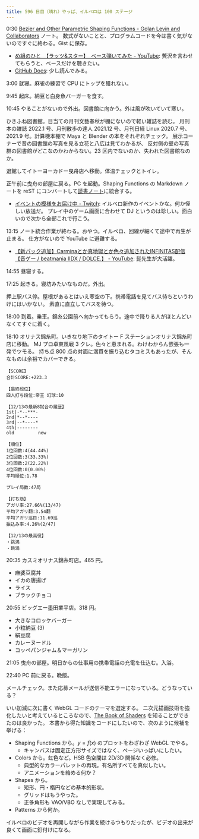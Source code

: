```yaml
---
title: 596 日目（晴れ）やっぱ、イルベロは 100 ステージ
---
```


0:30 [Bezier and Other Parametric Shaping Functions - Golan Levin and Collaborators](http://www.flong.com/archive/texts/code/shapers_bez/) ノート。
数式がないことと、プログラムコードを今は書く気がないのですぐに終わる。Gist に保存。

* [め組のひと　【ラッツ&amp;スター】　ベース弾いてみた - YouTube](https://www.youtube.com/watch?v=LrWo3MVrXHs):
  贅沢を言わせてもらうと、ベースだけを聴きたい。
* [GitHub Docs](https://docs.github.com/en): 少し読んでみる。

3:00 就寝。麻雀の練習で CPU にトップを獲れない。

9:45 起床。納豆と白身魚バーガーを食す。

10:45 やることがないので外出。図書館に向かう。外は風が吹いていて寒い。

ひきふね図書館。目当ての月刊文藝春秋が棚にないので軽い雑誌を読む。
月刊本の雑誌 2022.1 号、月刊散歩の達人 2021.12 号、月刊日経 Linux 2020.7 号、
2021.9 号。計算機本棚で Maya と Blender の本をそれぞれチェック。
展示コーナーで昔の図書館の写真を見る立花と八広は見てわかるが、
反対側の壁の写真群の図書館がどこなのかわからない。23 区内でないのか、失われた図書館なのか。

退館してイトーヨーカドー曳舟店へ移動。体温チェックとトイレ。

正午前に曳舟の部屋に戻る。PC を起動。Shaping Functions の Markdown ノートを
reST にコンバートして[読書ノート][note]に統合する。

* [イベントの模様をお届け中 - Twitch](https://www.twitch.tv/videos/1230372551):
  イルベロ新作のイベントかな。何か怪しい放送だ。
  プレイ中のゲーム画面に合わせて DJ というのは珍しい。面白いので次から全部これで行こう。

13:15 ノート統合作業が終わる。おやつ。イルベロ、回線が細くて途中で再生が止まる。
仕方がないので YouTube に避難する。

* [【新パック追加】Carminaとか真地獄とか色々追加されたINFINITAS配信【音ゲー / beatmania IIDX / DOLCE.】 - YouTube](https://www.youtube.com/watch?v=qCg6zZ6hR3I):
  髭先生が大活躍。

14:55 昼寝する。

17:25 起きる。寝坊みたいなものだ。外出。

押上駅バス停。屋根があるとはいえ寒空の下。携帯電話を見てバス待ちというわけにはいかない。
素直に直立してバスを待つ。

18:00 到着。乗車。錦糸公園前へ向かってもらう。途中で降りる人がほとんどいなくてすぐに着く。

18:10 オリナス錦糸町。いきなり地下のタイトー F ステーションオリナス錦糸町店に移動。
MJ プロ卓東風戦 3 クレ。色々と恵まれる。わけわからん嵌張も一発でツモる。
持ち点 800 点の対面に満貫を振り込むタコミスもあったが、そんなものは余裕でカバーできる。

```text
【SCORE】
合計SCORE:+223.3

【最終段位】
四人打ち段位:帝王 幻球:10

【12/13の最新8試合の履歴】
1st|-*--***-
2nd|*--*----
3rd|--*----*
4th|--------
old         new

【順位】
1位回数:4(44.44%)
2位回数:3(33.33%)
3位回数:2(22.22%)
4位回数:0(0.00%)
平均順位:1.78

プレイ局数:47局

【打ち筋】
アガリ率:27.66%(13/47)
平均アガリ翻:3.54翻
平均アガリ巡目:11.69巡
振込み率:4.26%(2/47)

【12/13の最高役】
・跳満
・跳満
```

20:35 カスミオリナス錦糸町店。465 円。

* 麻婆豆腐丼
* イカの唐揚げ
* ライス
* ブラックチョコ

20:55 ビッグエー墨田業平店。318 円。

* 大きなコロッケバーガー
* 小粒納豆 (3)
* 絹豆腐
* カレーヌードル
* コッペパンジャム＆マーガリン

21:05 曳舟の部屋。明日からの仕事用の携帯電話の充電を仕込む。入浴。

22:40 PC 前に戻る。晩飯。

メールチェック。また応募メールが送信不能エラーになっている。どうなっている？

いい加減に次に書く WebGL コードのテーマを選定する。
二次元描画技術を強化したいと考えているところなので、[The Book of Shaders] を知ることができたのは良かった。
本書から得た知識をコードにしたいので、次のように候補を挙げる：

* Shaping Functions から。$y = f(x)$ のプロットをわざわざ WebGL でやる。
  * キャンバスは固定正方形サイズではなく、ページいっぱいにしたい。
* Colors から。虹色など。HSB 色空間は 2D/3D 関係なく必修。
  * 典型的なカラーパレットの再現。有名所すべてを真似したい。
  * アニメーションを絡める何か？
* Shapes から。
  * 矩形、円・楕円などの基本的形状。
  * グリッドはもうやった。
  * 正多角形も VAO/VBO なしで実現してみる。
* Patterns から何か。

イルベロのビデオを再開しながら作業を続けるつもりだったが、ビデオの出来が良くて画面に釘付けになる。

[note]: https://showa-yojyo.github.io/notebook/
[The Book of Shaders]: https://thebookofshaders.com/
